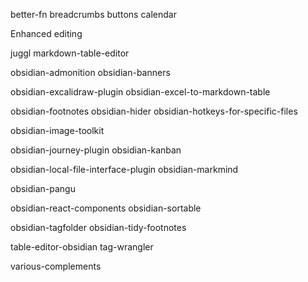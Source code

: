 better-fn
breadcrumbs
buttons
calendar






Enhanced editing





juggl
markdown-table-editor




obsidian-admonition
obsidian-banners







obsidian-excalidraw-plugin
obsidian-excel-to-markdown-table

obsidian-footnotes
obsidian-hider
obsidian-hotkeys-for-specific-files

obsidian-image-toolkit

obsidian-journey-plugin
obsidian-kanban


obsidian-local-file-interface-plugin
obsidian-markmind


obsidian-pangu

obsidian-react-components
obsidian-sortable


obsidian-tagfolder
obsidian-tidy-footnotes







table-editor-obsidian
tag-wrangler

various-complements


